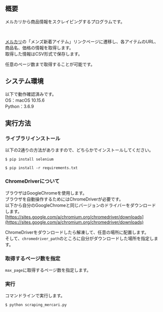 ## 概要
メルカリから商品情報をスクレイピングするプログラムです。

<br>

[メルカリ](https://www.mercari.com/jp/)の「メンズ新着アイテム」リンクページに遷移し、各アイテムのURL、商品名、価格の情報を取得します。  
取得した情報はCSV形式で保存します。

任意のページ数まで取得することが可能です。



## システム環境
以下で動作確認済みです。  
OS：macOS 10.15.6  
Python：3.6.9



## 実行方法
### ライブラリインストール
以下の2通りの方法がありますので、どちらかでインストールしてください。
```
$ pip install selenium
```
```
$ pip install -r requirements.txt
```


### ChromeDriverについて
ブラウザはGoogleChromeを使用します。  
ブラウザを自動操作するためにはChromeDriverが必要です。  
以下から自分のGoogleChromeと同じバージョンのドライバーをダウンロードします。  
[https://sites.google.com/a/chromium.org/chromedriver/downloads](https://sites.google.com/a/chromium.org/chromedriver/downloads)


ChromeDriverをダウンロードしたら解凍して、任意の場所に配置します。  
そして、`chromedriver_path`のところに自分がダウンロードした場所を指定します。


### 取得するページ数を指定
`max_page`に取得するページ数を指定します。


### 実行
コマンドラインで実行します。
```
$ python scraping_mercari.py
```
